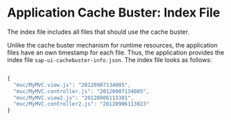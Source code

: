 <!-- loiofef5340250134900843a23329c90097b -->

# Application Cache Buster: Index File

The index file includes all files that should use the cache buster.

Unlike the cache buster mechanism for runtime resources, the application files have an own timestamp for each file. Thus, the application provides the index file `sap-ui-cachebuster-info.json`. The index file looks as follows:

```js

{
  "mvc/MyMVC.view.js": "20120907134005",
  "mvc/MyMVC.controller.js": "20120907134005",
  "mvc/MyMVC.view2.js": "20120906113301",
  "mvc/MyMVC.controller2.js": "20120906113023"
}
```

